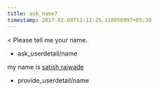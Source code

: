 ```yaml
---
title: ask_name7
timestamp: 2017-02-08T11:12:25.118056997+05:30
---
```


< Please tell me your name.
* ask_userdetail/name

my name is [satish rajwade](name)
* provide_userdetail/name
